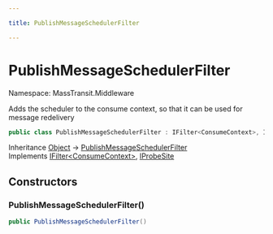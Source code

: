 ```yaml
---

title: PublishMessageSchedulerFilter

---
```


# PublishMessageSchedulerFilter

Namespace: MassTransit.Middleware

Adds the scheduler to the consume context, so that it can be used for message redelivery

```csharp
public class PublishMessageSchedulerFilter : IFilter<ConsumeContext>, IProbeSite
```

Inheritance [Object](https://learn.microsoft.com/en-us/dotnet/api/system.object) → [PublishMessageSchedulerFilter](../masstransit-middleware/publishmessageschedulerfilter)<br/>
Implements [IFilter\<ConsumeContext\>](../../masstransit-abstractions/masstransit/ifilter-1), [IProbeSite](../../masstransit-abstractions/masstransit/iprobesite)

## Constructors

### **PublishMessageSchedulerFilter()**

```csharp
public PublishMessageSchedulerFilter()
```
